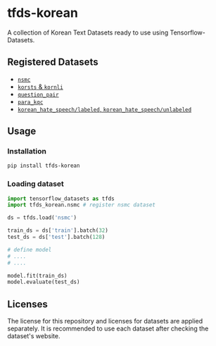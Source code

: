 # tfds-korean

A collection of Korean Text Datasets ready to use using Tensorflow-Datasets.

## Registered Datasets

* [`nsmc`](https://github.com/e9t/nsmc)
* [`korsts` & `kornli`](https://github.com/kakaobrain/KorNLUDatasets)
* [`question_pair`](https://github.com/songys/Question_pair)
* [`para_kqc`](https://github.com/warnikchow/paraKQC)
* [`korean_hate_speech/labeled`, `korean_hate_speech/unlabeled`](https://github.com/kocohub/korean-hate-speech)

## Usage

### Installation

```sh
pip install tfds-korean
```

### Loading dataset

```python
import tensorflow_datasets as tfds
import tfds_korean.nsmc # register nsmc dataset

ds = tfds.load('nsmc')

train_ds = ds['train'].batch(32)
test_ds = ds['test'].batch(128)

# define model
# ....
# ....

model.fit(train_ds)
model.evaluate(test_ds)
```

## Licenses

The license for this repository and licenses for datasets are applied separately. It is recommended to use each dataset after checking the dataset's website.

